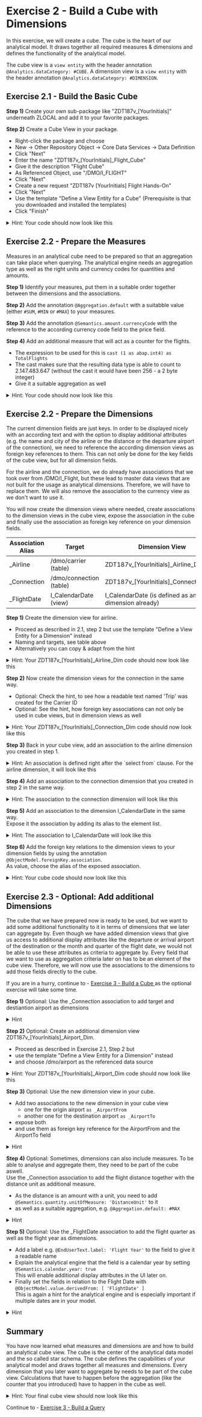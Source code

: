 # Exercise 2 - Build a Cube with Dimensions

In this exercise, we will create a cube. The cube is the heart of our analytical model. It draws together all required measures & dimensions and defines the functionality of the analytical model.

The cube view is a `view entity` with the header annotation `@Analytics.dataCategory: #CUBE`.
A dimension view is a `view entity` with the header annotation `@Analytics.dataCategory: #DIMENSION`.

## Exercise 2.1 - Build the Basic Cube

**Step 1)** Create your own sub-package like "ZDT187v_[YourInitials]" underneath ZLOCAL and add it to your favorite packages.

**Step 2)** Create a Cube View in your package.
- Right-click the package and choose<br>
- New -> Other Repository Object -> Core Data Services -> Data Definition<br>
- Click "Next"<br>
- Enter the name "ZDT187v_[YourInitials]_Flight_Cube"<br>
- Give it the description "Flight Cube"<br>
- As Referenced Object, use "/DMO/I_FLIGHT"<br>
- Click "Next"<br>
- Create a new request "ZDT187v [YourInitials] Flight Hands-On"<br>
- Click "Next"<br>
- Use the template "Define a View Entity for a Cube" (Prerequisite is that you downloaded and installed the templates)
- Click "Finish"

<details><summary>Hint: Your code should now look like this</summary><p>

```abap

@AccessControl.authorizationCheck: #NOT_REQUIRED
@EndUserText.label: 'Flight Cube'
@Metadata.ignorePropagatedAnnotations: true

 /* This header annotation makes the view entity an analytical cube */
@Analytics.dataCategory: #CUBE

@Analytics.internalName: #LOCAL

define view entity ZDT187v_[YourInitials]_Flight_Cube as select from /DMO/I_Flight {
 key AirlineID,
 key ConnectionID,
 key FlightDate,

 /* with an error here */
 Price,

 CurrencyCode,
 PlaneType,
 MaximumSeats,
 OccupiedSeats,

 /* Associations */
 _Airline,
 _Connection
}

```
</p></details>

## Exercise 2.2 - Prepare the Measures

Measures in an analytical cube need to be prepared so that an aggregation can take place when querying. The analytical engine needs an aggregation type as well as the right units and currency codes for quantities and amounts.

**Step 1)** Identify your measures, put them in a suitable order together between the dimensions and the associations.

**Step 2)** Add the annotation `@Aggregation.default` with a suitabble value (either `#SUM`, `#MIN` or `#MAX`) to your measures.

**Step 3)** Add the annotation `@Semantics.amount.currencyCode` with the reference to the according currency code field to the price field.

**Step 4)** Add an additional measure that will act as a counter for the flights.
- The expression to be used for this is `cast (1 as abap.int4) as TotalFlights`
- The cast makes sure that the resulting data type is able to count to 2.147.483.647 (without the cast it would have been 256 - a 2 byte integer)
- Give it a suitable aggregation as well

<details><summary>Hint: Your code should now look like this</summary><p>

```abap

@EndUserText.label: 'Flight Cube'
@Metadata.ignorePropagatedAnnotations: true
@AccessControl.authorizationCheck: #NOT_REQUIRED
@Analytics.dataCategory: #CUBE

define view entity ZDT187v_[YourInitials]_Flight_Cube
  as select from /DMO/I_Flight

{
  key AirlineID,

  key ConnectionID,

  key FlightDate,

      PlaneType,

      /* Measures */

      CurrencyCode,
      @Semantics.amount.currencyCode: 'CurrencyCode'
      @Aggregation.default: #MAX
      Price,

      @Aggregation.default: #SUM
      MaximumSeats,

      @Aggregation.default: #SUM
      OccupiedSeats,

      @Aggregation.default: #SUM
      cast (1 as abap.int4) as TotalFlights,

      /* Associations */

      _Airline,
      _Connection
}

```
</p></details>


## Exercise 2.2 - Prepare the Dimensions

The current dimension fields are just keys. In order to be displayed nicely with an according text and with the option to display additional attributes (e.g. the name and city of the airline or the distance or the departure airport of the connection), we need to reference the according dimension views as foreign key references to them. This can not only be done for the key fields of the cube view, but for all dimension fields.

For the airline and the connection, we do already have associations that we took over from /DMO/I_Flight, but these lead to master data views that are not built for the usage as analytical dimensions. Therefore, we will have to replace them. We will also remove the association to the currency view as we don't want to use it.

You will now create the dimension views where needed, create associations to the dimension views in the cube view, expose the association in the cube and finally use the association as foreign key reference on your dimension fields.

| Association Alias | Target | Dimension View |
| --- | --- | --- |
| _Airline | /dmo/carrier (table) | ZDT187v_[YourInitials]_Airline_Dim | 
| _Connection | /dmo/connection (table) | ZDT187v_[YourInitials]_Connection_Dim | 
| _FlightDate | I_CalendarDate (view) | I_CalendarDate (is defined as analytical dimension already) | 

**Step 1)** Create the dimension view for airline.
- Proceed as described in 2.1, step 2 but use the template "Define a View Entity for a Dimension" instead
- Naming and targets, see table above
- Alternatively you can copy & adapt from the hint

<details><summary>Hint: Your ZDT187v_[YourInitials]_Airline_Dim code should now look like this</summary><p>

```abap

@AccessControl.authorizationCheck: #NOT_REQUIRED
@EndUserText.label: 'Carrier Dimension'
@Metadata.ignorePropagatedAnnotations: true
@Analytics.dataCategory: #DIMENSION
@Analytics.internalName: #LOCAL
@ObjectModel.representativeKey: 'CarrierId'

define view entity ZDT187v_[YourInitials]_Airline_Dim
  as select from /dmo/carrier
{
      @ObjectModel.text.element: ['Name']
  key carrier_id            as CarrierId,
      @Semantics.text: true
      name                  as Name,
      currency_code         as CurrencyCode,
      local_created_by      as LocalCreatedBy,
      local_created_at      as LocalCreatedAt,
      local_last_changed_by as LocalLastChangedBy,
      local_last_changed_at as LocalLastChangedAt,
      last_changed_at       as LastChangedAt
}

```
</p></details>

**Step 2)** Now create the dimension views for the connection in the same way.
- Optional: Check the hint, to see how a readable text named 'Trip' was created for the Carrier ID
- Optional: See the hint, how foreign key associations can not only be used in cube views, but in dimension views as well

<details><summary>Hint: Your ZDT187v_[YourInitials]_Connection_Dim code should now look like this</summary><p>

```abap

@AccessControl.authorizationCheck: #NOT_REQUIRED
@EndUserText.label: 'Connection Dimension'
@Metadata.ignorePropagatedAnnotations: true
@Analytics.dataCategory: #DIMENSION
@Analytics.internalName: #LOCAL
@ObjectModel.representativeKey: 'ConnectionId'

define view entity ZDT187v_[YourInitials]_Connection_Dim
  as select from /dmo/connection
  association [1] to ZDT187v_[YourInitials]_Airline_Dim as _Airline on $projection.CarrierId = _Airline.CarrierId
{
      @ObjectModel.text.element: ['Trip']
      @ObjectModel.foreignKey.association: '_Airline'
  key carrier_id                                           as CarrierId,
  key connection_id                                        as ConnectionId,
      airport_from_id                                      as AirportFromId,
      airport_to_id                                        as AirportToId,
      concat(airport_from_id, concat('->', airport_to_id)) as Trip,
      departure_time                                       as DepartureTime,
      arrival_time                                         as ArrivalTime,
      distance                                             as Distance,
      distance_unit                                        as DistanceUnit,
      _Airline
}

```
</p></details>

**Step 3)** Back in your cube view, add an association to the airline dimension you created in step 1.

<details><summary>Hint: An association is defined right after the `select from` clause. For the airline dimension, it will look like this</summary><p>

  `association [0..1] to ZDT187v_[YourInitials]_Airline_Dim as _Airline on _Airline.CarrierId = $projection.AirlineID`<br>

</p></details>

**Step 4)** Add an association to the connection dimension that you created in step 2 in the same way.
<details><summary>Hint: The association to the connection dimension will look like this</summary><p>

  `association [0..1] to ZDT187v_[YourInitials]_Connection_Dim as _Connection on _Connection.CarrierId = $projection.AirlineID and _Connection.ConnectionId = $projection.ConnectionID`

</p></details>

**Step 5)** Add an association to the dimension I_CalendarDate in the same way.<br>
Expose it the association by adding its alias to the element list.
<details><summary>Hint: The association to I_CalendarDate will look like this</summary><p>

  `association [0..1] to I_CalendarDate as _FlightDate on _FlightDate.CalendarDate = $projection.FlightDate`

</p></details>

**Step 6)** Add the foreign key relations to the dimension views to your dimension fields by using the annotation `@ObjectModel.foreignKey.association`.<br>
As value, choose the alias of the exposed association.

<details><summary>Hint: Your cube code should now look like this</summary><p>

```abap

@EndUserText.label: 'Flight Cube'
@Metadata.ignorePropagatedAnnotations: true
@AccessControl.authorizationCheck: #NOT_REQUIRED
@Analytics.dataCategory: #CUBE

define view entity ZDT187v_[YourInitials]_Flight_Cube
  as select from /DMO/I_Flight
  association [0..1] to ZDT187v_[YourInitials]_Airline_Dim    as _Airline     on  _Airline.CarrierId       = $projection.AirlineID
  association [0..1] to ZDT187v_[YourInitials]_Connection_Dim as _Connection  on  _Connection.CarrierId    = $projection.AirlineID
                                                                              and _Connection.ConnectionId = $projection.ConnectionID
  association [0..1] to I_CalendarDate         as _FlightDate  on  _FlightDate.CalendarDate = $projection.FlightDate

{
      @ObjectModel.foreignKey.association: '_Airline'
  key AirlineID,

      @ObjectModel.foreignKey.association: '_Connection'
  key ConnectionID,

      @ObjectModel.foreignKey.association: '_FlightDate'
  key FlightDate,

      PlaneType,

      /* Measures */

      CurrencyCode,

      @Semantics.amount.currencyCode: 'CurrencyCode'
      @Aggregation.default: #MAX
      Price,

      @Aggregation.default: #SUM
      MaximumSeats,

      @Aggregation.default: #SUM
      OccupiedSeats,

      @Aggregation.default: #SUM
      cast (1 as abap.int4) as TotalFlights,

      /* Associations for Dimensions */

      _Airline,
      _Connection,
      _FlightDate
}

```
</p></details>

## Exercise 2.3 - Optional: Add additional Dimensions

The cube that we have prepared now is ready to be used, but we want to add some additional functionality to it in terms of dimensions that we later can aggregate by.
Even though we have added dimension views that give us access to additional display attributes like the departure or arrival airport of the destination or the month and quarter of the flight date, we would not be able to use these attributes as criteria to aggregate by. Every field that we want to use as aggregation criteria later on has to be an element of the cube view.
Therefore, we will now use the associations to the dimensions to add those fields directly to the cube. 

If you are in a hurry, continue to - [Exercise 3 - Build a Cube ](../ex3/README.md) as the optional exercise will take some time.


**Step 1)** Optional: Use the _Connection association to add target and destiantion airport as dimensions

<details><summary>Hint</summary><p>

```abap

define view entity ZDT187v_[YourInitials]_Flights_Cube
//...
{
      //...
      _Connection.AirportFromId,
      _Connection.AirportToId,
      /...
}

```
</p></details>

**Step 2)** Optional: Create an additional dimension view ZDT187v_[YourInitials]_Airport_Dim.
- Proceed as described in Exercise 2.1, Step 2 but
- use the template "Define a View Entity for a Dimension" instead
- and choose /dmo/airport as the referenced data source

<details><summary>Hint: Your ZDT187v_[YourInitials]_Airport_Dim code should now look like this</summary><p>

```abap

@AccessControl.authorizationCheck: #NOT_REQUIRED
@EndUserText.label: 'Airport Dimension'
@Metadata.ignorePropagatedAnnotations: true
@Analytics.internalName: #LOCAL
@Analytics.dataCategory: #DIMENSION
@ObjectModel.representativeKey: 'AirportId'

define view entity ZDT187v_[YourInitials]_Airport_Dim
  as select from /dmo/airport
{
      @ObjectModel.text.element: ['Name']
  key airport_id as AirportId,
      name       as Name,
      city       as City,
      country    as Country
}

```
</p></details>

**Step 3)** Optional: Use the new dimension view in your cube.
- Add two associations to the new dimension in your cube view
   - one for the origin airport `as _AirportFrom` 
   - another one for the destination airport `as _AirportTo`
- expose both
- and use them as foreign key reference for the AirportFrom and the AirportTo field  

<details><summary>Hint</summary><p>

```abap

define view entity ZDT187v_[YourInitials]_Flights_Cube
//...
{
      //...
      @ObjectModel.foreignKey.association: '_AirportFrom'
      _Connection.AirportFromId,

      @ObjectModel.foreignKey.association: '_AirportTo'
      _Connection.AirportToId,

      /...
      _AirportFrom,
      _AirportTo,
      /...
}

```
</p></details>


**Step 4)** Optional:  Sometimes, dimensions can also include measures. To be able to analyse and aggregate them, they need to be part of the cube aswell.<br>
Use the _Connection association to add the flight distance together with the distance unit as additional measure.
- As the distance is an amount with a unit, you need to add `@Semantics.quantity.unitOfMeasure: 'DistanceUnit'` to it
- as well as a suitable aggregation, e.g. `@Aggregation.default: #MAX`

<details><summary>Hint</summary><p>

```abap

define view entity ZDT187v_[YourInitials]_Flights_Cube
//...
{
      //...
      _Connection.DistanceUnit,

      @Semantics.quantity.unitOfMeasure: 'DistanceUnit'
      @Aggregation.default: #MAX
      _Connection.Distance,

      /...
}

```
</p></details>


**Step 5)** Optional:  Use the _FlightDate association to add the flight quarter as well as the flight year as dimensions.
- Add a label e.g. `@EndUserText.label: 'Flight Year'` to the field to give it a readable name
- Explain the analytical engine that the field is a calendar year by setting `@Semantics.calendar.year: true`<br>
  This will enable additional display attributes in the UI later on.
- Finally set the fields in relation to the Flight Date with `@ObjectModel.value.derivedFrom: [ 'FlightDate' ]`<br>
  This is again a hint for the analytical engine and is especially important if multiple dates are in your model.

<details><summary>Hint</summary><p>

```abap

define view entity ZDT187v_[YourInitials]_Flights_Cube
//...
{
      //...
      @EndUserText.label: 'Flight Quarter'
      @Semantics.calendar.yearQuarter: true
      @ObjectModel.value.derivedFrom: [ 'FlightDate' ]
      _FlightDate.YearQuarter,

      @EndUserText.label: 'Flight Year'
      @Semantics.calendar.year: true
      @ObjectModel.value.derivedFrom: [ 'FlightDate' ]
      _FlightDate.CalendarYear,
      /...
}

```
</p></details>


## Summary

You have now learned what measures and dimensions are and how to build an analytical cube view. The cube is the center of the analytical data model and the so called star schema.
The cube defines the capabilities of your analytical model and draws together all measures and dimensions. Every dimension that you later want to aggregate by needs to be part of the cube view.
Calculations that have to happen before the aggregation (like the counter that you introduced) have to happen in the cube as well.

<details><summary>Hint: Your final cube view should now look like this</summary><p>

```abap

@EndUserText.label: 'Flight Cube'
@Metadata.ignorePropagatedAnnotations: true
@AccessControl.authorizationCheck: #NOT_REQUIRED
@Analytics.dataCategory: #CUBE

define view entity ZDT187v_[YourInitials]_Flights_Cube
  as select from /DMO/I_Flight
  association [0..1] to ZDT187v_[YourInitials]_Airline_Dim    as _Airline     on  _Airline.CarrierId       = $projection.AirlineID
  association [0..1] to ZDT187v_[YourInitials]_Connection_Dim as _Connection  on  _Connection.CarrierId    = $projection.AirlineID
                                                                              and _Connection.ConnectionId = $projection.ConnectionID
  association [0..1] to I_CalendarDate                        as _FlightDate  on  _FlightDate.CalendarDate = $projection.FlightDate
  /* start optional associations */
  association [0..1] to ZDT187v_[YourInitials]_Airport_Dim    as _AirportFrom on  _AirportFrom.AirportId   = $projection.AirportFromId
  association [0..1] to ZDT187v_[YourInitials]_Airport_Dimn   as _AirportTo   on  _AirportTo.AirportId     = $projection.AirportToId
  /* end optional associations */
{
      @ObjectModel.foreignKey.association: '_Airline'
  key AirlineID,

      @ObjectModel.foreignKey.association: '_Connection'
  key ConnectionID,

      @ObjectModel.foreignKey.association: '_FlightDate'
  key FlightDate,

      PlaneType,

      /* start optional dimensions */
      @ObjectModel.foreignKey.association: '_AirportFrom'
      _Connection.AirportFromId,

      @ObjectModel.foreignKey.association: '_AirportTo'
      _Connection.AirportToId,

      @EndUserText.label: 'Flight Quarter'
      @Semantics.calendar.yearQuarter: true
      @ObjectModel.value.derivedFrom: [ 'FlightDate' ]
      _FlightDate.YearQuarter,

      @EndUserText.label: 'Flight Year'
      @Semantics.calendar.year: true
      @ObjectModel.value.derivedFrom: [ 'FlightDate' ]
      _FlightDate.CalendarYear,
      /* end optional dimensions */

      /* Measures */

      CurrencyCode,

      @Semantics.amount.currencyCode: 'CurrencyCode'
      @Aggregation.default: #MAX
      Price,

      @Aggregation.default: #SUM
      MaximumSeats,

      @Aggregation.default: #SUM
      OccupiedSeats,

      @Aggregation.default: #SUM
      cast (1 as abap.int4) as TotalFlights,

      _Connection.DistanceUnit,

      /* start optional measure */
      @Semantics.quantity.unitOfMeasure: 'DistanceUnit'
      @Aggregation.default: #MAX
      _Connection.Distance,
      /* end optional measure */


      /* Associations for Dimensions */

      _Airline,
      _Connection,

      /* start optional associations */
      _AirportFrom,
      _AirportTo,
      _FlightDate
      /* end optional associations */
}

```
</p></details>

Continue to - [Exercise 3 - Build a Query ](../ex3/README.md)
